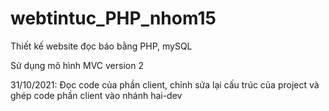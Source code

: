 # webtintuc_PHP_nhom15
Thiết kế website đọc báo bằng PHP, mySQL

Sử dụng mô hình MVC version 2

31/10/2021: Đọc code của phần client, chỉnh sửa lại cấu trúc của project và ghép code phần client vào nhánh hai-dev